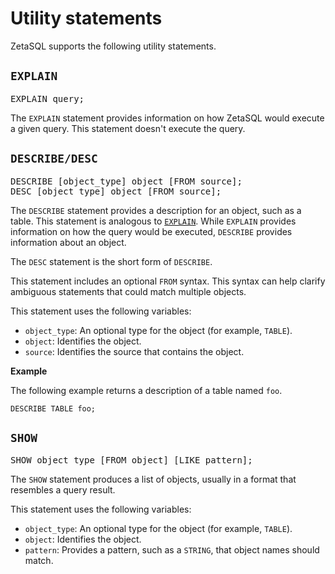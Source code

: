 

<!-- mdlint off(WHITESPACE_LINE_LENGTH) -->

# Utility statements

ZetaSQL supports the following utility statements.

## `EXPLAIN`

<pre>
EXPLAIN query;
</pre>

The `EXPLAIN` statement provides information on how ZetaSQL would
execute a given query. This statement doesn't execute the query.

## `DESCRIBE/DESC`

<pre>
DESCRIBE [object_type] object [FROM source];
DESC [object_type] object [FROM source];
</pre>

The `DESCRIBE` statement provides a description for an object, such as a table.
This statement is analogous to [`EXPLAIN`][explain-statement].
While `EXPLAIN` provides
information on how the query would be executed, `DESCRIBE` provides information
about an object.

The `DESC` statement is the short form of `DESCRIBE`.

This statement includes an optional `FROM` syntax. This syntax can help clarify
ambiguous statements that could match multiple objects.

This statement uses the following variables:

+ `object_type`: An optional type for the object (for example,
  `TABLE`).
+ `object`: Identifies the object.
+ `source`: Identifies the source that contains the object.

**Example**

The following example returns a description of a table named `foo`.

```
DESCRIBE TABLE foo;
```

## `SHOW`

<pre>
SHOW object_type [FROM object] [LIKE pattern];
</pre>

The `SHOW` statement produces a list of objects, usually in a format that
resembles a query result.

This statement uses the following variables:

+ `object_type`: An optional type for the object (for example,
  `TABLE`).
+ `object`: Identifies the object.
+ `pattern`: Provides a pattern, such as a `STRING`, that object names should
  match.

<!-- mdlint off(WHITESPACE_LINE_LENGTH) -->

[explain-statement]: #explain

<!-- mdlint on -->

